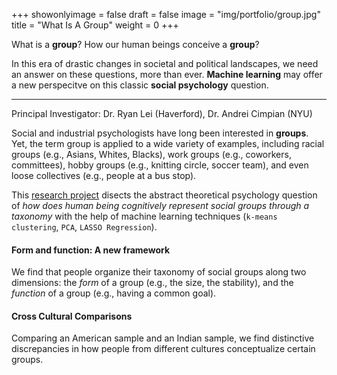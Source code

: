 +++
showonlyimage = false
draft = false
image = "img/portfolio/group.jpg"
title = "What Is A Group"
weight = 0
+++

What is a **group**? How our human beings conceive a **group**? 

In this era of drastic changes in societal and political landscapes, we need an answer on these questions, more than ever. **Machine learning** may offer a new perspecitve on this classic **social psychology** question. 

<!--more-->

---

Principal Investigator: Dr. Ryan Lei (Haverford), Dr. Andrei Cimpian (NYU)


Social and industrial psychologists have long been interested in **groups**. Yet, the term group is applied to a wide variety of examples, including racial groups (e.g., Asians, Whites, Blacks), work groups (e.g., coworkers, committees), hobby groups (e.g., knitting circle, soccer team), and even loose collectives (e.g., people at a bus stop).

This [research project](https://github.com/a98zhang/What-is-a-group) disects the abstract theoretical psychology question of *how does human being cognitively represent social groups through a taxonomy* with the help of machine learning techniques (`k-means clustering`, `PCA`, `LASSO Regression`).  

#### Form and function: A new framework

We find that people organize their taxonomy of social groups along two dimensions: the *form* of a group (e.g., the size, the stability), and the *function* of a group (e.g., having a common goal).

#### Cross Cultural Comparisons

Comparing an American sample and an Indian sample, we find distinctive discrepancies in how people from different cultures conceptualize certain groups.